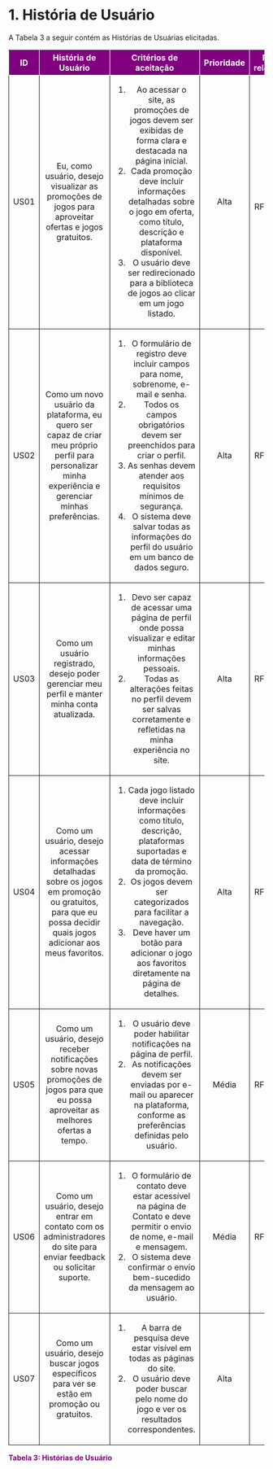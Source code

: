 # 1. História de Usuário

A Tabela 3 a seguir contém as Histórias de Usuárias elicitadas.

<table>
    <thead>
        <tr style="background-color: purple; color: white">
            <th style="border-style:solid;border-width:1px;text-align:center">ID</th>
            <th style="border-style:solid;border-width:1px;text-align:center">História de Usuário</th>
            <th style="border-style:solid;border-width:1px;text-align:center">Critérios de aceitação</th>
            <th style="border-style:solid;border-width:1px;text-align:center">Prioridade</th>
            <th style="border-style:solid;border-width:1px;text-align:center">RF/RNF relacionado</th>
        </tr>
    </thead>
    <tbody>
        <tr>
            <td style="border-style:solid;border-width:1px;text-align:center;vertical-align:middle" rowspan="1">US01</td>
            <td style="border-style:solid;border-width:1px;text-align:center;vertical-align:middle" rowspan="1">Eu, como usuário, desejo visualizar as promoções de jogos para aproveitar ofertas e jogos gratuitos.</td>
            <td style="border-style:solid;border-width:1px;text-align:center;vertical-align:middle" rowspan="1">
                <ol>
                    <li>Ao acessar o site, as promoções de jogos devem ser exibidas de forma clara e destacada na página inicial.</li>
                    <li>Cada promoção deve incluir informações detalhadas sobre o jogo em oferta, como título, descrição e plataforma disponível.</li>
                    <li>O usuário deve ser redirecionado para a biblioteca de jogos ao clicar em um jogo listado.</li>
                </ol>
            </td>
            <td style="border-style:solid;border-width:1px;text-align:center;vertical-align:middle">Alta</td>
            <td style="border-style:solid;border-width:1px;text-align:center;vertical-align:middle">RF02, RF03, RF15</td>
        </tr>
        <tr>
            <td style="border-style:solid;border-width:1px;text-align:center;vertical-align:middle" rowspan="1">US02</td>
            <td style="border-style:solid;border-width:1px;text-align:center;vertical-align:middle" rowspan="1">Como um novo usuário da plataforma, eu quero ser capaz de criar meu próprio perfil para personalizar minha experiência e gerenciar minhas preferências.</td>
            <td style="border-style:solid;border-width:1px;text-align:center;vertical-align:middle" rowspan="1">
                <ol>
                    <li>O formulário de registro deve incluir campos para nome, sobrenome, e-mail e senha.</li>
                    <li>Todos os campos obrigatórios devem ser preenchidos para criar o perfil.</li>
                    <li>As senhas devem atender aos requisitos mínimos de segurança.</li>
                    <li>O sistema deve salvar todas as informações do perfil do usuário em um banco de dados seguro.</li>
                </ol>
            </td>
            <td style="border-style:solid;border-width:1px;text-align:center;vertical-align:middle">Alta</td>
            <td style="border-style:solid;border-width:1px;text-align:center;vertical-align:middle">RF01, RF07</td>
        </tr>
        <tr>
            <td style="border-style:solid;border-width:1px;text-align:center;vertical-align:middle" rowspan="1">US03</td>
            <td style="border-style:solid;border-width:1px;text-align:center;vertical-align:middle" rowspan="1">Como um usuário registrado, desejo poder gerenciar meu perfil e manter minha conta atualizada.</td>
            <td style="border-style:solid;border-width:1px;text-align:center;vertical-align:middle" rowspan="1">
                <ol>
                    <li>Devo ser capaz de acessar uma página de perfil onde possa visualizar e editar minhas informações pessoais.</li>
                    <li>Todas as alterações feitas no perfil devem ser salvas corretamente e refletidas na minha experiência no site.</li>
                </ol>
            </td>
            <td style="border-style:solid;border-width:1px;text-align:center;vertical-align:middle">Alta</td>
            <td style="border-style:solid;border-width:1px;text-align:center;vertical-align:middle">RF01, RF05</td>
        </tr>
        <tr>
            <td style="border-style:solid;border-width:1px;text-align:center;vertical-align:middle" rowspan="1">US04</td>
            <td style="border-style:solid;border-width:1px;text-align:center;vertical-align:middle" rowspan="1">Como um usuário, desejo acessar informações detalhadas sobre os jogos em promoção ou gratuitos, para que eu possa decidir quais jogos adicionar aos meus favoritos.</td>
            <td style="border-style:solid;border-width:1px;text-align:center;vertical-align:middle" rowspan="1">
                <ol>
                    <li>Cada jogo listado deve incluir informações como título, descrição, plataformas suportadas e data de término da promoção.</li>
                    <li>Os jogos devem ser categorizados para facilitar a navegação.</li>
                    <li>Deve haver um botão para adicionar o jogo aos favoritos diretamente na página de detalhes.</li>
                </ol>
            </td>
            <td style="border-style:solid;border-width:1px;text-align:center;vertical-align:middle">Alta</td>
            <td style="border-style:solid;border-width:1px;text-align:center;vertical-align:middle">RF03, RF14</td>
        </tr>
        <tr>
            <td style="border-style:solid;border-width:1px;text-align:center;vertical-align:middle" rowspan="1">US05</td>
            <td style="border-style:solid;border-width:1px;text-align:center;vertical-align:middle" rowspan="1">Como um usuário, desejo receber notificações sobre novas promoções de jogos para que eu possa aproveitar as melhores ofertas a tempo.</td>
            <td style="border-style:solid;border-width:1px;text-align:center;vertical-align:middle" rowspan="1">
                <ol>
                    <li>O usuário deve poder habilitar notificações na página de perfil.</li>
                    <li>As notificações devem ser enviadas por e-mail ou aparecer na plataforma, conforme as preferências definidas pelo usuário.</li>
                </ol>
            </td>
            <td style="border-style:solid;border-width:1px;text-align:center;vertical-align:middle">Média</td>
            <td style="border-style:solid;border-width:1px;text-align:center;vertical-align:middle">RF04, RF13</td>
        </tr>
        <tr>
            <td style="border-style:solid;border-width:1px;text-align:center;vertical-align:middle" rowspan="1">US06</td>
            <td style="border-style:solid;border-width:1px;text-align:center;vertical-align:middle" rowspan="1">Como um usuário, desejo entrar em contato com os administradores do site para enviar feedback ou solicitar suporte.</td>
            <td style="border-style:solid;border-width:1px;text-align:center;vertical-align:middle" rowspan="1">
                <ol>
                    <li>O formulário de contato deve estar acessível na página de Contato e deve permitir o envio de nome, e-mail e mensagem.</li>
                    <li>O sistema deve confirmar o envio bem-sucedido da mensagem ao usuário.</li>
                </ol>
            </td>
            <td style="border-style:solid;border-width:1px;text-align:center;vertical-align:middle">Média</td>
            <td style="border-style:solid;border-width:1px;text-align:center;vertical-align:middle">RF08, RF09</td>
        </tr>
        <tr>
            <td style="border-style:solid;border-width:1px;text-align:center;vertical-align:middle" rowspan="1">US07</td>
            <td style="border-style:solid;border-width:1px;text-align:center;vertical-align:middle" rowspan="1">Como um usuário, desejo buscar jogos específicos para ver se estão em promoção ou gratuitos.</td>
            <td style="border-style:solid;border-width:1px;text-align:center;vertical-align:middle" rowspan="1">
                <ol>
                    <li>A barra de pesquisa deve estar visível em todas as páginas do site.</li>
                    <li>O usuário deve poder buscar pelo nome do jogo e ver os resultados correspondentes.</li>
                </ol>
            </td>
            <td style="border-style:solid;border-width:1px;text-align:center;vertical-align:middle">Alta</td>
            <td style="border-style:solid;border-width:1px;text-align:center;vertical-align:middle">RF16</td>
        </tr>
    </tbody>
</table>

<div style="color:purple; font-weight:bold;">Tabela 3: Histórias de Usuário</div>
